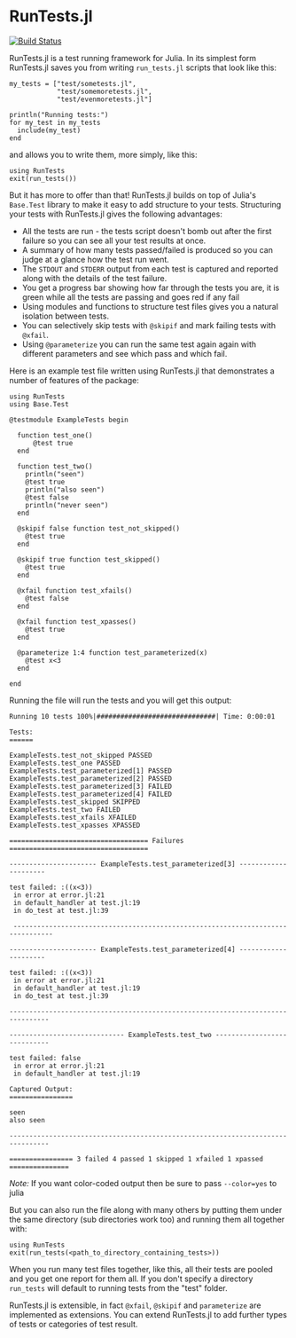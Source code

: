 # RunTests.jl

[![Build Status](https://travis-ci.org/burrowsa/RunTests.jl.png?branch=master)](https://travis-ci.org/burrowsa/RunTests.jl)

RunTests.jl is a test running framework for Julia. In its simplest form RunTests.jl saves you from writing `run_tests.jl` scripts that look like this:

    my_tests = ["test/sometests.jl",
                "test/somemoretests.jl",
                "test/evenmoretests.jl"]

    println("Running tests:")
    for my_test in my_tests
      include(my_test)
    end

and allows you to write them, more simply, like this:

    using RunTests
    exit(run_tests())

But it has more to offer than that! RunTests.jl builds on top of Julia's `Base.Test` library to make it easy to add structure to your tests. Structuring your tests with RunTests.jl gives the following advantages:

  * All the tests are run - the tests script doesn't bomb out after the first failure so you can see all your test results at once.
  * A summary of how many tests passed/failed is produced so you can judge at a glance how the test run went.
  * The `STDOUT` and `STDERR` output from each test is captured and reported along with the details of the test failure. 
  * You get a progress bar showing how far through the tests you are, it is green while all the tests are passing and goes red if any fail
  * Using modules and functions to structure test files gives you a natural isolation between tests.
  * You can selectively skip tests with `@skipif` and mark failing tests with `@xfail`.
  * Using `@parameterize` you can run the same test again again with different parameters and see which pass and which fail.

Here is an example test file written using RunTests.jl that demonstrates a number of features of the package:

    using RunTests
    using Base.Test
    
    @testmodule ExampleTests begin
    
      function test_one()
          @test true
      end
    
      function test_two()
        println("seen")
        @test true
        println("also seen")
        @test false
        println("never seen")
      end
    
      @skipif false function test_not_skipped()
        @test true
      end
    
      @skipif true function test_skipped()
        @test true
      end
    
      @xfail function test_xfails()
        @test false
      end
    
      @xfail function test_xpasses()
        @test true
      end
    
      @parameterize 1:4 function test_parameterized(x)
        @test x<3
      end
    
    end

Running the file will run the tests and you will get this output:
    
    Running 10 tests 100%|##############################| Time: 0:00:01
    
    Tests:
    ======
    
    ExampleTests.test_not_skipped PASSED
    ExampleTests.test_one PASSED
    ExampleTests.test_parameterized[1] PASSED
    ExampleTests.test_parameterized[2] PASSED
    ExampleTests.test_parameterized[3] FAILED
    ExampleTests.test_parameterized[4] FAILED
    ExampleTests.test_skipped SKIPPED
    ExampleTests.test_two FAILED
    ExampleTests.test_xfails XFAILED
    ExampleTests.test_xpasses XPASSED
    
    =================================== Failures ===================================
    
    ---------------------- ExampleTests.test_parameterized[3] ---------------------
    
    test failed: :((x<3))
     in error at error.jl:21
     in default_handler at test.jl:19
     in do_test at test.jl:39

     --------------------------------------------------------------------------------
    
    ---------------------- ExampleTests.test_parameterized[4] ---------------------
    
    test failed: :((x<3))
     in error at error.jl:21
     in default_handler at test.jl:19
     in do_test at test.jl:39
    
    --------------------------------------------------------------------------------
    
    ----------------------------- ExampleTests.test_two ----------------------------
    
    test failed: false
     in error at error.jl:21
     in default_handler at test.jl:19
    
    Captured Output:
    ================
    
    seen
    also seen

    --------------------------------------------------------------------------------    
    
    ================ 3 failed 4 passed 1 skipped 1 xfailed 1 xpassed ===============

_Note:_ If you want color-coded output then be sure to pass `--color=yes` to julia

But you can also run the file along with many others by putting them under the same directory (sub directories work too) and running them all together with:

    using RunTests
    exit(run_tests(<path_to_directory_containing_tests>))

When you run many test files together, like this, all their tests are pooled and you get one report for them all. If you don't specify a directory `run_tests` will default to running tests from the "test" folder.

RunTests.jl is extensible, in fact `@xfail`, `@skipif` and `parameterize` are implemented as extensions. You can extend RunTests.jl to add further types of tests or categories of test result.